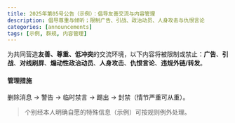 ```yaml
---
title: 2025年第05号公告（示例）：倡导友善交流与内容管理
description: 倡导尊重与倾听；限制广告、引战、政治动员、人身攻击与仇恨言论
categories: [announcements]
tags: [示例, 群规, 内容管理]
---
```


为共同营造**友善、尊重、低冲突**的交流环境，以下内容将被限制或禁止：**广告**、**引战**、**对线刷屏**、**煽动性政治动员**、**人身攻击**、**仇恨言论**、**违规外链/转发**。<!--more-->

#### 管理措施
删除消息 → 警告 → 临时禁言 → 踢出 → 封禁（情节严重可从重）。

> 个别经本人明确自愿的特殊信息（示例）可按规则例外处理。
